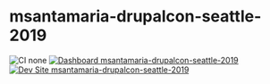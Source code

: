 # msantamaria-drupalcon-seattle-2019

![CI none](https://img.shields.io/badge/ci-none-orange.svg)
[![Dashboard msantamaria-drupalcon-seattle-2019](https://img.shields.io/badge/dashboard-msantamaria_drupalcon_seattle_2019-yellow.svg)](https://dashboard.pantheon.io/sites/9d96a8e6-de2f-4407-b4f8-0cf4988fde00#dev/code)
[![Dev Site msantamaria-drupalcon-seattle-2019](https://img.shields.io/badge/site-msantamaria_drupalcon_seattle_2019-blue.svg)](http://dev-msantamaria-drupalcon-seattle-2019.pantheonsite.io/)